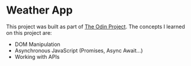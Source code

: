 # Weather App
This project was built as part of [The Odin Project](https://www.theodinproject.com/).
The concepts I learned on this project are:
- DOM Manipulation
- Asynchronous JavaScript (Promises, Async Await...)
- Working with APIs